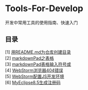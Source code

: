 # Tools-For-Develop
开发中常用工具的使用指南、快速入门


## 目录

[1] [用README.md为仓库创建目录](https://github.com/WaltTing/Tools-For-Develop/blob/master/%E7%94%A8README.md%E4%B8%BA%E4%BB%93%E5%BA%93%E5%88%9B%E5%BB%BA%E7%9B%AE%E5%BD%95.md)   
[2] [markdownPad之表格](https://github.com/WaltTing/Tools-For-Develop/blob/master/markdownPad%E4%B9%8B%E8%A1%A8%E6%A0%BC.md)  
[3] [markdownPad表格输入符号或](https://github.com/WaltTing/Tools-For-Develop/blob/master/markdownPad%E8%A1%A8%E6%A0%BC%E8%BE%93%E5%85%A5%E7%AC%A6%E5%8F%B7%E6%88%96.md)   
[4] [WebStorm浏览器404错误](https://github.com/WaltTing/Tools-For-Develop/blob/master/WebStorm%E6%B5%8F%E8%A7%88%E5%99%A8404%E9%94%99%E8%AF%AF.md)   
[5] [WebStorm配置JS开发环境](https://github.com/WaltTing/Tools-For-Develop/blob/master/WebStorm%E9%85%8D%E7%BD%AEJS%E5%BC%80%E5%8F%91%E7%8E%AF%E5%A2%83.md)   
[6] [MyEclipse8.5生成注册码](https://github.com/WaltTing/Tools-For-Develop/blob/master/MyEclipse8.5%E7%94%9F%E6%88%90%E6%B3%A8%E5%86%8C%E7%A0%81.java)
